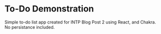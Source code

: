 # To-Do Demonstration

Simple to-do list app created for INTP Blog Post 2 using React, and Chakra. No persistance included.

